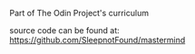 Part of The Odin Project's curriculum

source code can be found at:
https://github.com/SleepnotFound/mastermind
